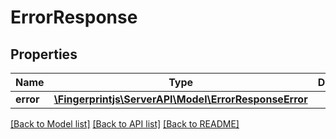 # ErrorResponse

## Properties
Name | Type | Description | Notes
------------ | ------------- | ------------- | -------------
**error** | [**\Fingerprintjs\ServerAPI\Model\ErrorResponseError**](ErrorResponseError.md) |  | [optional] 

[[Back to Model list]](../../README.md#documentation-for-models) [[Back to API list]](../../README.md#documentation-for-api-endpoints) [[Back to README]](../../README.md)

